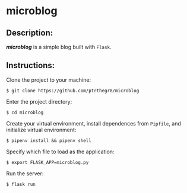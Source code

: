 microblog
===========

Description:
------------
***microblog*** is a simple blog built with `Flask`.

Instructions:
------------

Clone the project to your machine:

    $ git clone https://github.com/ptrthegr8/microblog

Enter the project directory:

    $ cd microblog

Create your virtual environment, install dependences from `Pipfile`, and initialize virtual environment:

    $ pipenv install && pipenv shell
    
Specify which file to load as the application:

    $ export FLASK_APP=microblog.py

Run the server:

    $ flask run




